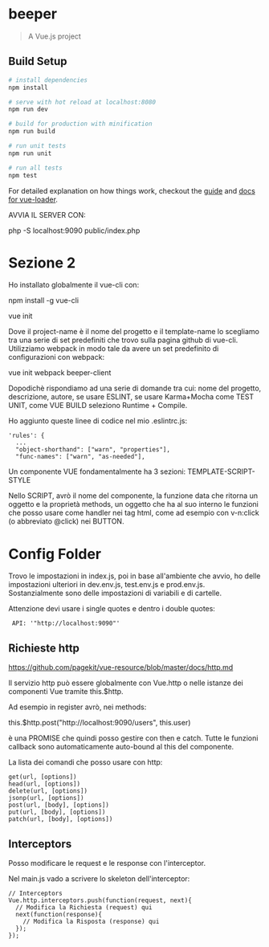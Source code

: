 # beeper

> A Vue.js project

## Build Setup

``` bash
# install dependencies
npm install

# serve with hot reload at localhost:8080
npm run dev

# build for production with minification
npm run build

# run unit tests
npm run unit

# run all tests
npm test
```

For detailed explanation on how things work, checkout the [guide](http://vuejs-templates.github.io/webpack/) and [docs for vue-loader](http://vuejs.github.io/vue-loader).

AVVIA IL SERVER CON:

php -S localhost:9090 public/index.php

# Sezione 2

Ho installato globalmente il vue-cli con:

npm install -g vue-cli

vue init <template-name> <project-name>

Dove il project-name è il nome del progetto e il template-name lo scegliamo tra una serie di set predefiniti che trovo sulla pagina github di vue-cli. Utilizziamo webpack in modo tale da avere un set predefinito di configurazioni con webpack:

vue init webpack beeper-client

Dopodichè rispondiamo ad una serie di domande tra cui: nome del progetto, descrizione, autore, se usare ESLINT, se usare Karma+Mocha come TEST UNIT, come VUE BUILD seleziono Runtime + Compile.

Ho aggiunto queste linee di codice nel mio .eslintrc.js:

```
'rules': {
  ...
  "object-shorthand": ["warn", "properties"],
  "func-names": ["warn", "as-needed"],
```

Un componente VUE fondamentalmente ha 3 sezioni:
TEMPLATE-SCRIPT-STYLE

Nello SCRIPT, avrò il nome del componente, la funzione data che ritorna un oggetto e la proprietà methods, un oggetto che ha al suo interno le funzioni che posso usare come handler nei tag html, come ad esempio con v-n:click (o abbreviato @click) nei BUTTON.

# Config Folder

Trovo le impostazioni in index.js, poi in base all'ambiente che avvio, ho delle impostazioni ulteriori in dev.env.js, test.env.js e prod.env.js. Sostanzialmente sono delle impostazioni di variabili e di cartelle.

Attenzione devi usare i single quotes e dentro i double quotes:

```
 API: '"http://localhost:9090"'
 ```

## Richieste http

https://github.com/pagekit/vue-resource/blob/master/docs/http.md

Il servizio http può essere globalmente con Vue.http o nelle istanze dei componenti Vue tramite this.$http.

Ad esempio in register avrò, nei methods:

this.$http.post("http://localhost:9090/users", this.user)

è una PROMISE che quindi posso gestire con then e catch.
Tutte le funzioni callback sono automaticamente auto-bound al this del componente.

La lista dei comandi che posso usare con http:

```
get(url, [options])
head(url, [options])
delete(url, [options])
jsonp(url, [options])
post(url, [body], [options])
put(url, [body], [options])
patch(url, [body], [options])
```


## Interceptors

Posso modificare le request e le response con l'interceptor.

Nel main.js vado a scrivere lo skeleton dell'interceptor:

```
// Interceptors
Vue.http.interceptors.push(function(request, next){
  // Modifica la Richiesta (request) qui
  next(function(response){
    // Modifica la Risposta (response) qui
  });
});
```